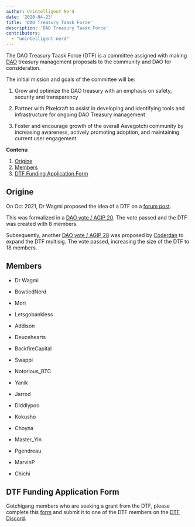 ```yaml
---
author: Unintelligent Nerd
date: '2020-04-23'
title: 'DAO Treasury Taask Force'
description: 'DAO Treasury Taask Force'
contributors:
  - "unintelligent-nerd"
---
```


The DAO Treasury Taask Force (DTF) is a committee assigned with making [DAO](/dao) treasury management proposals to the community and DAO for consideration.

The initial mission and goals of the committee will be:

1. Grow and optimize the DAO treasury with an emphasis on safety, security and transparency

2. Partner with Pixelcraft to assist in developing and identifying tools and infrastructure for ongoing DAO Treasury management

3. Foster and encourage growth of the overall Aavegotchi community by increasing awareness, actively promoting adoption, and maintaining current user engagement.

<div class="contentsBox">

**Contenu**

<ol>
<li><a href=#origins>Origine</a></li>
<li><a href=#members>Members</a></li>
<li><a href=#dtf-funding-application-form>DTF Funding Application Form</a></li>
</ol>

</div>

## Origine

On Oct 2021, Dr Wagmi proposed the idea of a DTF on a [forum post](https://dao.aavegotchi.com/t/establish-the-dao-treasury-taask-force/2460).

This was formalized in a [DAO vote / AGIP 20](/aavegotchi-improvement-proposals#creating-the-dao-treasury-taask-force). The vote passed and the DTF was created with 8 members.

Subsequently, another [DAO vote / AGIP 28](/aavegotchi-improvement-proposals#extending-the-dao-treasury-task-force-multisig) was proposed by [Coderdan](/team#coder-dan) to expand the DTF multisig. The vote passed, increasing the size of the DTF to 18 members.

## Members

* Dr Wagmi

* BowtiedNerd

* Mori

* Letsgobankless

* Addison

* Deucehearts

* BackfireCapital

* Swappi

* Notorious_BTC

* Yanik

* Jarrod

* Diddlypoo

* Kokusho

* Choyna

* Master_Yin

* Pgendreau

* MarvinP

* Chichi

## DTF Funding Application Form

Gotchigang members who are seeking a grant from the DTF, please complete this [form](https://docs.google.com/document/d/1FFi9MbkrWGG2vnw2yHCRycNpWipxKnN0ntjo1Jnh0Fo/edit) and submit it to one of the DTF members on the [DTF Discord](https://discord.gg/5c97vDNU).